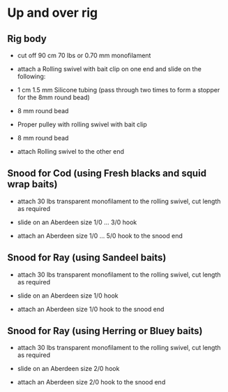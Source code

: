 # Up and over rig

## Rig body

  * cut off 90 cm 70 lbs or 0.70 mm monofilament

  * attach a Rolling swivel with bait clip on one end and slide on the following:

  * 1 cm 1.5 mm Silicone tubing (pass through two times to form a stopper for the 8mm round bead)

  * 8 mm round bead

  * Proper pulley with rolling swivel with bait clip

  * 8 mm round bead

  * attach Rolling swivel to the other end

## Snood for Cod (using Fresh blacks and squid wrap baits)

  * attach 30 lbs transparent monofilament to the rolling swivel, cut length as required

  * slide on an Aberdeen size 1/0 ... 3/0 hook

  * attach an Aberdeen size 1/0 ... 5/0 hook to the snood end

## Snood for Ray (using Sandeel baits)

  * attach 30 lbs transparent monofilament to the rolling swivel, cut length as required

  * slide on an Aberdeen size 1/0 hook

  * attach an Aberdeen size 1/0 hook to the snood end

## Snood for Ray (using Herring or Bluey baits)

  * attach 30 lbs transparent monofilament to the rolling swivel, cut length as required

  * slide on an Aberdeen size 2/0 hook

  * attach an Aberdeen size 2/0 hook to the snood end
